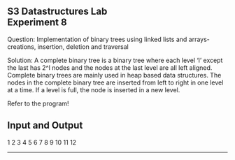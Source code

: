 **S3 Datastructures Lab\
Experiment 8**
-----------------------------------------------------------------

Question:
Implementation of binary trees using linked lists and arrays- creations, insertion, deletion and traversal

Solution:
A complete binary tree is a binary tree where each level ‘l’ except the last has 2^l nodes and the nodes at the last level are all left aligned. Complete binary trees are mainly used in heap based data structures.
The nodes in the complete binary tree are inserted from left to right in one level at a time. If a level is full, the node is inserted in a new level.


Refer to the program!


Input and Output
----------------

1 2 3 4 5 6 7 8 9 10 11 12

--------------------------------------------------------------------


